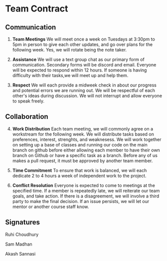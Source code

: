 # Team Contract

## Communication
1. **Team Meetings** 
We will meet once a week on Tuesdays at 3:30pm to 5pm in person to give each other updates, and go over plans for the following week. Yes, we will rotate being the note taker.


2. **Assistance** 
We will use a text group chat as our primary form of communication. Secondary forms will be discord and email. Everyone will be expected to respond within 12 hours. If someone is having difficulty with their tasks,we will meet up and help them. 


3. **Respect** 
We will each provide a midweek check in about our progress and potential errors we are running out. We will be respectful of each other's ideas during discussion. We will not interrupt and allow everyone to speak freely. 


## Collaboration

4. **Work Distribution** 
Each team meeting, we will commonly agree on a workstream for the following week. We will distribute tasks based on preferences, interest, strenghts, and weaknesess. We will work together on setting up a base of classes and running our code on the main branch on github before either allowing each member to have their own branch on Github or have a specific task as a branch. Before any of us makes a pull request, it must be approved by another team member. 



5. **Time Commitment** 
To ensure that work is balanced, we will each dedicate 2 to 4 hours a week of independent work to the project.


6. **Conflict Resolution** 
Everyone is expected to come to meetings at the specified time. If a member is repeatedly late, we will reiterate our team goals, and take action. If there is a disagreement, we will involve a third party to make the final decision. If an issue persists, we will let our mentor or another course staff know. 


## Signatures
Ruhi Choudhury

Sam Madhan

Akash Sannasi 
